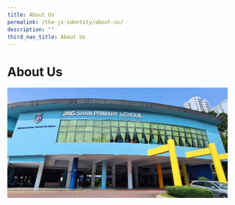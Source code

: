 ```yaml
---
title: About Us
permalink: /the-js-identity/about-us/
description: ""
third_nav_title: About Us
---
```

# **About Us**
![](/images/School%20Building.jpeg)
